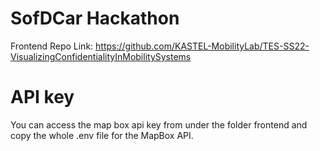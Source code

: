 # SofDCar Hackathon

Frontend Repo Link: https://github.com/KASTEL-MobilityLab/TES-SS22-VisualizingConfidentialityInMobilitySystems




# API key

You can access the map box api key from under the folder frontend and copy the whole .env file for the MapBox API. 